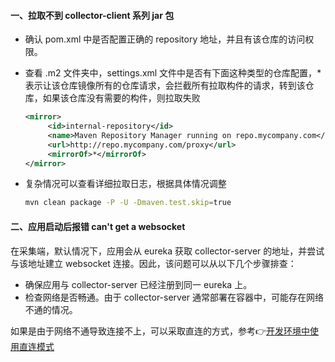 #### 一、拉取不到 collector-client 系列 jar 包

- 确认 pom.xml 中是否配置正确的 repository 地址，并且有该仓库的访问权限。

- 查看 .m2 文件夹中，settings.xml 文件中是否有下面这种类型的仓库配置，<mirrorOf>*</mirrorOf> 表示让该仓库镜像所有的仓库请求，会拦截所有拉取构件的请求，转到该仓库，如果该仓库没有需要的构件，则拉取失败

  ```xml
  <mirror>
       <id>internal-repository</id>
       <name>Maven Repository Manager running on repo.mycompany.com</name>
       <url>http://repo.mycompany.com/proxy</url>
       <mirrorOf>*</mirrorOf>
  </mirror>
  ```

- 复杂情况可以查看详细拉取日志，根据具体情况调整

  ```bash
  mvn clean package -P -U -Dmaven.test.skip=true 
  ```
  
  
#### 二、应用启动后报错 can't get a websocket

在采集端，默认情况下，应用会从 eureka 获取 collector-server 的地址，并尝试与该地址建立 websocket 连接。因此，该问题可以从以下几个步骤排查：

- 确保应用与 collector-server 已经注册到同一 eureka 上。
- 检查网络是否畅通。由于 collector-server 通常部署在容器中，可能存在网络不通的情况。

如果是由于网络不通导致连接不上，可以采取直连的方式，参考👉[开发环境中使用直连模式](https://daocloud-labs.github.io/DMP-Public-Docs/ac-collector/AdvancedFeatures.html)